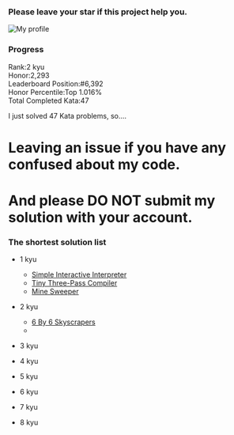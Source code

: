 ### Please leave your star if this project help you.

![My profile](https://www.codewars.com/users/yizer16/badges/large)


### Progress 
Rank:2 kyu  
Honor:2,293  
Leaderboard Position:#6,392  
Honor Percentile:Top 1.016%  
Total Completed Kata:47


I just solved 47 Kata problems, so....
# Leaving an issue if you have any confused about my code.

# And please DO NOT submit my solution with your account.


### The shortest solution list

- 1 kyu  

  - [Simple Interactive Interpreter](https://www.codewars.com/kata/52ffcfa4aff455b3c2000750)  
  - [Tiny Three-Pass Compiler](https://www.codewars.com/kata/5265b0885fda8eac5900093b)  
  - [Mine Sweeper](https://www.codewars.com/kata/57ff9d3b8f7dda23130015fa)

- 2 kyu
  - [6 By 6 Skyscrapers](https://www.codewars.com/kata/5679d5a3f2272011d700000d)
  - 
- 3 kyu

- 4 kyu

- 5 kyu

- 6 kyu

- 7 kyu

- 8 kyu